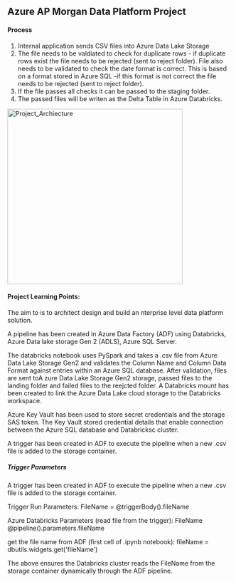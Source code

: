 ## Azure AP Morgan Data Platform Project

#### Process
1) Internal application sends CSV files into Azure Data Lake Storage
2) The file needs to be valdiated to check for duplicate rows - if duplicate rows exist the file needs to be rejected (sent to reject folder). File also needs to be validated to check the date format is correct. This is based on a format stored in Azure SQL -if this format is not correct the file needs to be rejected (sent to reject folder).
3) If the file passes all checks it can be passed to the staging folder.
4) The passed files will be writen as the Delta Table in Azure Databricks.

<img width="394" alt="Project_Archiecture" src="https://user-images.githubusercontent.com/67950889/185568589-fe3e1532-6b66-4ca5-aeaf-7f1cea5c520c.png">

#### Project Learning Points: 

The aim to is to architect design and build an nterprise level data platform solution.

A pipeline has been created in Azure Data Factory (ADF) using Databricks, Azure Data lake storage Gen 2 (ADLS), Azure SQL Server. 

The databricks notebook uses PySpark and takes a .csv file from Azure Data Lake Storage Gen2 and validates the Column Name and Column Data Format against entries within an Azure SQL database. After validation, files are sent toA zure Data Lake Storage Gen2 storage, passed files to the landing folder and failed files to the reejcted folder. A Databricks mount has been created to link the Azure Data Lake cloud storage to the Databricks workspace. 

Azure Key Vault has been used to store secret credentials and the storage SAS token. The Key Vault stored credential details that enable connection between the Azure SQL database and Databricksc cluster.

A trigger has been created in ADF to execute the pipeline when a new .csv file is added to the storage container. 

#####  Trigger Parameters
A trigger has been created in ADF to execute the pipeline when a new .csv file is added to the storage container. 

Trigger Run Parameters: FileName = @triggerBody().fileName

Azure Databricks Parameters (read file from the trigger): FileName @pipeline().parameters.fileName

get the file name from ADF (first cell of .ipynb notebook): fileName = dbutils.widgets.get('fileName')

The above ensures the Databricks cluster reads the FileName from the storage container dynamically through the ADF pipeline. 

